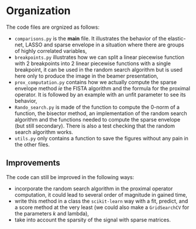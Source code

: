 # Organization

The code files are orgnized as follows:

- `comparisons.py` is the **main** file. It illustrates the behavior of the
elastic-net, LASSO and sparse envelope in a situation where there are groups of 
highly correlated variables,
- `breakpoints.py` illustrates how we can split a linear piecewise function with $2$ breakpoints into
$2$ linear piecewise functions with a single breakpoint, it can be used in the random search algorithm
but is used here only to produce the image in the beamer presentation,
- `prox_computation.py` contains how we actually compute the sparse envelope method *ie*
the FISTA algorithm and the formula for the proximal operator. It is followed by an example with
an unfit parameter to see its behavior,
- `Rando_search.py` is made of the function to compute the $0$-norm of a function,
the bisector method, an implementation of the random search algorithm and the functions needed
to compute the sparse envelope (but still secondary). There is also a test checking that the random
search algorithm works.
- `utils.py` only contains a function to save the figures without any pain in the other files.

## Improvements

The code can still be improved in the following ways:

- incorporate the random search algorithm in the proximal operator computation,
it could lead to several order of magnitude in gained time,
- write this method in a class the `scikit-learn` way with a fit, predict, and a score method
at the very least (we could also make a `GridSearchCV` for the parameters $k$ and lambda),
- take into account the sparsity of the signal with sparse matrices.